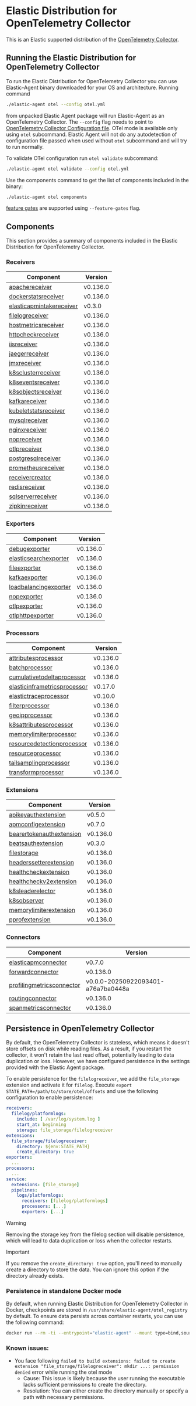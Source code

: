 # Elastic Distribution for OpenTelemetry Collector

This is an Elastic supported distribution of the [OpenTelemetry Collector](https://github.com/open-telemetry/opentelemetry-collector).

## Running the Elastic Distribution for OpenTelemetry Collector

To run the Elastic Distribution for OpenTelemetry Collector you can use Elastic-Agent binary downloaded for your OS and architecture.
Running command

```bash
./elastic-agent otel --config otel.yml
```

from unpacked Elastic Agent package will run Elastic-Agent as an OpenTelemetry Collector. The `--config` flag needs to point to [OpenTelemetry Collector Configuration file](https://opentelemetry.io/docs/collector/configuration/). OTel mode is available only using `otel` subcommand. Elastic Agent will not do any autodetection of configuration file passed when used without `otel` subcommand and will try to run normally.

To validate OTel configuration run `otel validate` subcommand:

```bash
./elastic-agent otel validate --config otel.yml
```

Use the components command to get the list of components included in the binary:

```bash
./elastic-agent otel components
```

[feature gates](https://github.com/open-telemetry/opentelemetry-collector/blob/main/featuregate/README.md#controlling-gates) are supported using `--feature-gates` flag.

## Components

This section provides a summary of components included in the Elastic Distribution for OpenTelemetry Collector.

### Receivers

| Component | Version |
|---|---|
| [apachereceiver](https://github.com/open-telemetry/opentelemetry-collector-contrib/blob/receiver/apachereceiver/v0.136.0/receiver/apachereceiver/README.md) | v0.136.0 |
| [dockerstatsreceiver](https://github.com/open-telemetry/opentelemetry-collector-contrib/blob/receiver/dockerstatsreceiver/v0.136.0/receiver/dockerstatsreceiver/README.md) | v0.136.0 |
| [elasticapmintakereceiver](https://github.com/elastic/opentelemetry-collector-components/blob/receiver/elasticapmintakereceiver/v0.3.0/receiver/elasticapmintakereceiver/README.md) | v0.3.0 |
| [filelogreceiver](https://github.com/open-telemetry/opentelemetry-collector-contrib/blob/receiver/filelogreceiver/v0.136.0/receiver/filelogreceiver/README.md) | v0.136.0 |
| [hostmetricsreceiver](https://github.com/open-telemetry/opentelemetry-collector-contrib/blob/receiver/hostmetricsreceiver/v0.136.0/receiver/hostmetricsreceiver/README.md) | v0.136.0 |
| [httpcheckreceiver](https://github.com/open-telemetry/opentelemetry-collector-contrib/blob/receiver/httpcheckreceiver/v0.136.0/receiver/httpcheckreceiver/README.md) | v0.136.0 |
| [iisreceiver](https://github.com/open-telemetry/opentelemetry-collector-contrib/blob/receiver/iisreceiver/v0.136.0/receiver/iisreceiver/README.md) | v0.136.0 |
| [jaegerreceiver](https://github.com/open-telemetry/opentelemetry-collector-contrib/blob/receiver/jaegerreceiver/v0.136.0/receiver/jaegerreceiver/README.md) | v0.136.0 |
| [jmxreceiver](https://github.com/open-telemetry/opentelemetry-collector-contrib/blob/receiver/jmxreceiver/v0.136.0/receiver/jmxreceiver/README.md) | v0.136.0 |
| [k8sclusterreceiver](https://github.com/open-telemetry/opentelemetry-collector-contrib/blob/receiver/k8sclusterreceiver/v0.136.0/receiver/k8sclusterreceiver/README.md) | v0.136.0 |
| [k8seventsreceiver](https://github.com/open-telemetry/opentelemetry-collector-contrib/blob/receiver/k8seventsreceiver/v0.136.0/receiver/k8seventsreceiver/README.md) | v0.136.0 |
| [k8sobjectsreceiver](https://github.com/open-telemetry/opentelemetry-collector-contrib/blob/receiver/k8sobjectsreceiver/v0.136.0/receiver/k8sobjectsreceiver/README.md) | v0.136.0 |
| [kafkareceiver](https://github.com/open-telemetry/opentelemetry-collector-contrib/blob/receiver/kafkareceiver/v0.136.0/receiver/kafkareceiver/README.md) | v0.136.0 |
| [kubeletstatsreceiver](https://github.com/open-telemetry/opentelemetry-collector-contrib/blob/receiver/kubeletstatsreceiver/v0.136.0/receiver/kubeletstatsreceiver/README.md) | v0.136.0 |
| [mysqlreceiver](https://github.com/open-telemetry/opentelemetry-collector-contrib/blob/receiver/mysqlreceiver/v0.136.0/receiver/mysqlreceiver/README.md) | v0.136.0 |
| [nginxreceiver](https://github.com/open-telemetry/opentelemetry-collector-contrib/blob/receiver/nginxreceiver/v0.136.0/receiver/nginxreceiver/README.md) | v0.136.0 |
| [nopreceiver](https://github.com/open-telemetry/opentelemetry-collector/blob/receiver/nopreceiver/v0.136.0/receiver/nopreceiver/README.md) | v0.136.0 |
| [otlpreceiver](https://github.com/open-telemetry/opentelemetry-collector/blob/receiver/otlpreceiver/v0.136.0/receiver/otlpreceiver/README.md) | v0.136.0 |
| [postgresqlreceiver](https://github.com/open-telemetry/opentelemetry-collector-contrib/blob/receiver/postgresqlreceiver/v0.136.0/receiver/postgresqlreceiver/README.md) | v0.136.0 |
| [prometheusreceiver](https://github.com/open-telemetry/opentelemetry-collector-contrib/blob/receiver/prometheusreceiver/v0.136.0/receiver/prometheusreceiver/README.md) | v0.136.0 |
| [receivercreator](https://github.com/open-telemetry/opentelemetry-collector-contrib/blob/receiver/receivercreator/v0.136.0/receiver/receivercreator/README.md) | v0.136.0 |
| [redisreceiver](https://github.com/open-telemetry/opentelemetry-collector-contrib/blob/receiver/redisreceiver/v0.136.0/receiver/redisreceiver/README.md) | v0.136.0 |
| [sqlserverreceiver](https://github.com/open-telemetry/opentelemetry-collector-contrib/blob/receiver/sqlserverreceiver/v0.136.0/receiver/sqlserverreceiver/README.md) | v0.136.0 |
| [zipkinreceiver](https://github.com/open-telemetry/opentelemetry-collector-contrib/blob/receiver/zipkinreceiver/v0.136.0/receiver/zipkinreceiver/README.md) | v0.136.0 |

### Exporters

| Component | Version |
|---|---|
| [debugexporter](https://github.com/open-telemetry/opentelemetry-collector/blob/exporter/debugexporter/v0.136.0/exporter/debugexporter/README.md) | v0.136.0 |
| [elasticsearchexporter](https://github.com/open-telemetry/opentelemetry-collector-contrib/blob/exporter/elasticsearchexporter/v0.136.0/exporter/elasticsearchexporter/README.md) | v0.136.0 |
| [fileexporter](https://github.com/open-telemetry/opentelemetry-collector-contrib/blob/exporter/fileexporter/v0.136.0/exporter/fileexporter/README.md) | v0.136.0 |
| [kafkaexporter](https://github.com/open-telemetry/opentelemetry-collector-contrib/blob/exporter/kafkaexporter/v0.136.0/exporter/kafkaexporter/README.md) | v0.136.0 |
| [loadbalancingexporter](https://github.com/open-telemetry/opentelemetry-collector-contrib/blob/exporter/loadbalancingexporter/v0.136.0/exporter/loadbalancingexporter/README.md) | v0.136.0 |
| [nopexporter](https://github.com/open-telemetry/opentelemetry-collector/blob/exporter/nopexporter/v0.136.0/exporter/nopexporter/README.md) | v0.136.0 |
| [otlpexporter](https://github.com/open-telemetry/opentelemetry-collector/blob/exporter/otlpexporter/v0.136.0/exporter/otlpexporter/README.md) | v0.136.0 |
| [otlphttpexporter](https://github.com/open-telemetry/opentelemetry-collector/blob/exporter/otlphttpexporter/v0.136.0/exporter/otlphttpexporter/README.md) | v0.136.0 |

### Processors

| Component | Version |
|---|---|
| [attributesprocessor](https://github.com/open-telemetry/opentelemetry-collector-contrib/blob/processor/attributesprocessor/v0.136.0/processor/attributesprocessor/README.md) | v0.136.0 |
| [batchprocessor](https://github.com/open-telemetry/opentelemetry-collector/blob/processor/batchprocessor/v0.136.0/processor/batchprocessor/README.md) | v0.136.0 |
| [cumulativetodeltaprocessor](https://github.com/open-telemetry/opentelemetry-collector-contrib/blob/processor/cumulativetodeltaprocessor/v0.136.0/processor/cumulativetodeltaprocessor/README.md) | v0.136.0 |
| [elasticinframetricsprocessor](https://github.com/elastic/opentelemetry-collector-components/blob/processor/elasticinframetricsprocessor/v0.17.0/processor/elasticinframetricsprocessor/README.md) | v0.17.0 |
| [elastictraceprocessor](https://github.com/elastic/opentelemetry-collector-components/blob/processor/elastictraceprocessor/v0.10.0/processor/elastictraceprocessor/README.md) | v0.10.0 |
| [filterprocessor](https://github.com/open-telemetry/opentelemetry-collector-contrib/blob/processor/filterprocessor/v0.136.0/processor/filterprocessor/README.md) | v0.136.0 |
| [geoipprocessor](https://github.com/open-telemetry/opentelemetry-collector-contrib/blob/processor/geoipprocessor/v0.136.0/processor/geoipprocessor/README.md) | v0.136.0 |
| [k8sattributesprocessor](https://github.com/open-telemetry/opentelemetry-collector-contrib/blob/processor/k8sattributesprocessor/v0.136.0/processor/k8sattributesprocessor/README.md) | v0.136.0 |
| [memorylimiterprocessor](https://github.com/open-telemetry/opentelemetry-collector/blob/processor/memorylimiterprocessor/v0.136.0/processor/memorylimiterprocessor/README.md) | v0.136.0 |
| [resourcedetectionprocessor](https://github.com/open-telemetry/opentelemetry-collector-contrib/blob/processor/resourcedetectionprocessor/v0.136.0/processor/resourcedetectionprocessor/README.md) | v0.136.0 |
| [resourceprocessor](https://github.com/open-telemetry/opentelemetry-collector-contrib/blob/processor/resourceprocessor/v0.136.0/processor/resourceprocessor/README.md) | v0.136.0 |
| [tailsamplingprocessor](https://github.com/open-telemetry/opentelemetry-collector-contrib/blob/processor/tailsamplingprocessor/v0.136.0/processor/tailsamplingprocessor/README.md) | v0.136.0 |
| [transformprocessor](https://github.com/open-telemetry/opentelemetry-collector-contrib/blob/processor/transformprocessor/v0.136.0/processor/transformprocessor/README.md) | v0.136.0 |

### Extensions

| Component | Version |
|---|---|
| [apikeyauthextension](https://github.com/elastic/opentelemetry-collector-components/blob/extension/apikeyauthextension/v0.5.0/extension/apikeyauthextension/README.md) | v0.5.0 |
| [apmconfigextension](https://github.com/elastic/opentelemetry-collector-components/blob/extension/apmconfigextension/v0.7.0/extension/apmconfigextension/README.md) | v0.7.0 |
| [bearertokenauthextension](https://github.com/open-telemetry/opentelemetry-collector-contrib/blob/extension/bearertokenauthextension/v0.136.0/extension/bearertokenauthextension/README.md) | v0.136.0 |
| [beatsauthextension](https://github.com/elastic/opentelemetry-collector-components/blob/extension/beatsauthextension/v0.3.0/extension/beatsauthextension/README.md) | v0.3.0 |
| [filestorage](https://github.com/open-telemetry/opentelemetry-collector-contrib/blob/extension/storage/filestorage/v0.136.0/extension/storage/filestorage/README.md) | v0.136.0 |
| [headerssetterextension](https://github.com/open-telemetry/opentelemetry-collector-contrib/blob/extension/headerssetterextension/v0.136.0/extension/headerssetterextension/README.md) | v0.136.0 |
| [healthcheckextension](https://github.com/open-telemetry/opentelemetry-collector-contrib/blob/extension/healthcheckextension/v0.136.0/extension/healthcheckextension/README.md) | v0.136.0 |
| [healthcheckv2extension](https://github.com/open-telemetry/opentelemetry-collector-contrib/blob/extension/healthcheckv2extension/v0.136.0/extension/healthcheckv2extension/README.md) | v0.136.0 |
| [k8sleaderelector](https://github.com/open-telemetry/opentelemetry-collector-contrib/blob/extension/k8sleaderelector/v0.136.0/extension/k8sleaderelector/README.md) | v0.136.0 |
| [k8sobserver](https://github.com/open-telemetry/opentelemetry-collector-contrib/blob/extension/observer/k8sobserver/v0.136.0/extension/observer/k8sobserver/README.md) | v0.136.0 |
| [memorylimiterextension](https://github.com/open-telemetry/opentelemetry-collector/blob/extension/memorylimiterextension/v0.136.0/extension/memorylimiterextension/README.md) | v0.136.0 |
| [pprofextension](https://github.com/open-telemetry/opentelemetry-collector-contrib/blob/extension/pprofextension/v0.136.0/extension/pprofextension/README.md) | v0.136.0 |

### Connectors

| Component | Version |
|---|---|
| [elasticapmconnector](https://github.com/elastic/opentelemetry-collector-components/blob/connector/elasticapmconnector/v0.7.0/connector/elasticapmconnector/README.md) | v0.7.0 |
| [forwardconnector](https://github.com/open-telemetry/opentelemetry-collector/blob/connector/forwardconnector/v0.136.0/connector/forwardconnector/README.md) | v0.136.0 |
| [profilingmetricsconnector](https://github.com/elastic/opentelemetry-collector-components/blob/a76a7ba0448a/connector/profilingmetricsconnector/README.md) | v0.0.0-20250922093401-a76a7ba0448a |
| [routingconnector](https://github.com/open-telemetry/opentelemetry-collector-contrib/blob/connector/routingconnector/v0.136.0/connector/routingconnector/README.md) | v0.136.0 |
| [spanmetricsconnector](https://github.com/open-telemetry/opentelemetry-collector-contrib/blob/connector/spanmetricsconnector/v0.136.0/connector/spanmetricsconnector/README.md) | v0.136.0 |
## Persistence in OpenTelemetry Collector

By default, the OpenTelemetry Collector is stateless, which means it doesn't store offsets on disk while reading files. As a result, if you restart the collector, it won't retain the last read offset, potentially leading to data duplication or loss. However, we have configured persistence in the settings provided with the Elastic Agent package.

To enable persistence for the `filelogreceiver`, we add the `file_storage` extension and activate it for `filelog`.
Execute `export STATE_PATH=/path/to/store/otel/offsets` and use the following configuration to enable persistence:

```yaml
receivers:
  filelog/platformlogs:
    include: [ /var/log/system.log ]
    start_at: beginning
    storage: file_storage/filelogreceiver
extensions:
  file_storage/filelogreceiver:
    directory: ${env:STATE_PATH}
    create_directory: true
exporters:
  ...
processors:
  ...
service:
  extensions: [file_storage]
  pipelines:
    logs/platformlogs:
      receivers: [filelog/platformlogs]
      processors: [...]
      exporters: [...]
```

> [!WARNING]
Removing the storage key from the filelog section will disable persistence, which will lead to data duplication or loss when the collector restarts.

> [!IMPORTANT]
If you remove the `create_directory: true` option, you'll need to manually create a directory to store the data. You can ignore this option if the directory already exists.

### Persistence in standalone Docker mode

By default, when running Elastic Distribution for OpenTelemetry Collector in Docker, checkpoints are stored in `/usr/share/elastic-agent/otel_registry` by default. To ensure data persists across container restarts, you can use the following command:

```bash
docker run --rm -ti --entrypoint="elastic-agent" --mount type=bind,source=/path/on/host,target=/usr/share/elastic-agent/otel_registry  docker.elastic.co/elastic-agent/elastic-agent:9.0.0-SNAPSHOT otel
```

### Known issues:
-  You face following `failed to build extensions: failed to create extension "file_storage/filelogreceiver": mkdir ...: permission denied` error while running the otel mode
	- Cause: This issue is likely because the user running the executable lacks sufficient permissions to create the directory.
	- Resolution: You can either create the directory manually or specify a path with necessary permissions.
